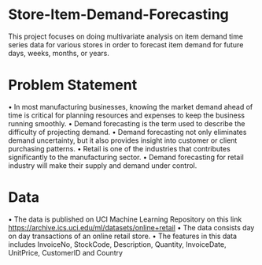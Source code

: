 # Store-Item-Demand-Forecasting
This project focuses on doing multivariate analysis on item demand time series data for various stores in order to forecast item demand for future days, weeks, months, or years.

# Problem Statement
• In most manufacturing businesses, knowing the market demand ahead of time is critical for planning resources and expenses to keep the business running smoothly.
• Demand forecasting is the term used to describe the difficulty of projecting demand.
• Demand forecasting not only eliminates demand uncertainty, but it also provides insight into customer or client purchasing patterns.
• Retail is one of the industries that contributes significantly to the manufacturing sector.
• Demand forecasting for retail industry will make their supply and demand under control.

# Data
• The data is published on UCI Machine Learning Repository on this link https://archive.ics.uci.edu/ml/datasets/online+retail
• The data consists day on day transactions of an online retail store.
• The features in this data includes InvoiceNo, StockCode, Description, Quantity, InvoiceDate, UnitPrice, CustomerID and Country
